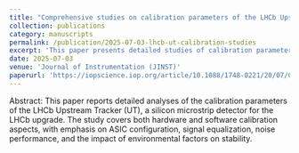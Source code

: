 ```yaml
---
title: "Comprehensive studies on calibration parameters of the LHCb Upstream Tracker2"
collection: publications
category: manuscripts
permalink: /publication/2025-07-03-lhcb-ut-calibration-studies
excerpt: 'This paper presents detailed studies of calibration parameters for the LHCb Upstream Tracker, including in-depth analysis of ASIC behaviour, detector response, and data-driven optimization for the upgraded tracking system.'
date: 2025-07-03
venue: 'Journal of Instrumentation (JINST)'
paperurl: 'https://iopscience.iop.org/article/10.1088/1748-0221/20/07/C07007'
---
```

Abstract: This paper reports detailed analyses of the calibration parameters of the LHCb Upstream Tracker (UT), a silicon microstrip detector for the LHCb upgrade. The study covers both hardware and software calibration aspects, with emphasis on ASIC configuration, signal equalization, noise performance, and the impact of environmental factors on stability.

